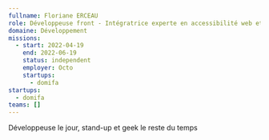 ```yaml
---
fullname: Floriane ERCEAU
role: Développeuse front - Intégratrice experte en accessibilité web et bonnes pratiques
domaine: Développement
missions:
  - start: 2022-04-19
    end: 2022-06-19
    status: independent
    employer: Octo
    startups:
      - domifa
startups:
  - domifa
teams: []
---
```

Développeuse le jour, stand-up et geek le reste du temps